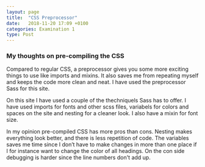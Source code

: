 ```yaml
---
layout: page
title:  "CSS Preprocessor"
date:   2018-11-20 17:09 +0100
categories: Examination 1
type: Post
---
```

<div class="post-meta">
<h3>My thoughts on pre-compiling the CSS</h3>
<p>Compared to regular CSS, a preprocessor gives you some more exciting things to use like imports and mixins. It also saves me from repeating myself and keeps the code more clean and neat. I have used the preprocessor Sass for this site.</p>

<p>On this site I have used a couple of the thechniquels Sass has to offer. I have used imports for fonts and other scss files, variabels for colors and spaces on the site and nesting for a cleaner look. I also have a mixin for font size.</p>

<p>In my opinion pre-compiled CSS has more pros than cons. Nesting makes everything look better, and there is less repetition of code. The variables saves me time since I don’t have to make changes in more than one place if I for instance want to change the color of all headings. On the con side debugging is harder since the line numbers don't add up.</p>
</div>
